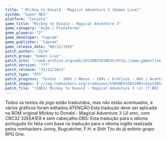 ```yaml
---
title: " Mickey to Donald - Magical Adventure 3 (Games Live)"
system: "Super NES"
platform: "Console"
game_title: "Mickey to Donald - Magical Adventure 3"
game_category: "Ação / Plataforma"
game_players: "2"
game_developer: "Capcom"
game_publisher: "Capcom"
game_release_date: "08/12/1995"
patch_author: "Zyre"
patch_group: "Games Live"
patch_site: "//web.archive.org/web/20110825010635/http://www.gameslive.com.br/"
patch_version: "???"
patch_release: "31/12/2013"
patch_type: "IPS"
patch_progress: "Textos - 100% / Menus - 100% / Gráficos - 60% / Acentos - 0% / Revisão"
patch_images: ["//img.romhackers.org/traducoes/%5BSNES%5D%20Mickey%20to%20Donald%20-%20Magical%20Adventure%203%20-%201.png","//img.romhackers.org/traducoes/%5BSNES%5D%20Mickey%20to%20Donald%20-%20Magical%20Adventure%203%20-%202.png","//img.romhackers.org/traducoes/%5BSNES%5D%20Mickey%20to%20Donald%20-%20Magical%20Adventure%203%20-%203.png"]
patch_file: "[SNES] Mickey to Donald - Magical Adventure 3 (J) [T-BR] [T-Zyre G-Games Live] [A-2013].rar"
---
```

Todos os textos do jogo estão traduzidos, mas não estão acentuados, e vários gráficos foram editados.ATENÇÃO:Esta tradução deve ser aplicada na ROM original Mickey to Donald - Magical Adventure 3 (J).smc, com CRC32 32EEA1E9 e sem cabeçalho.OBS: Esta tradução para o idioma português foi feita com base na tradução para o idioma inglês realizada pelos romhackers Jonny, Bugcatcher, F.H. e Shih Tzu do já extinto grupo RPG One.